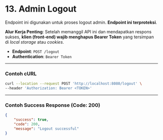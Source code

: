 # 13. Admin Logout

Endpoint ini digunakan untuk proses logout admin. **Endpoint ini terproteksi**.

**Alur Kerja Penting**: Setelah memanggil API ini dan mendapatkan respons sukses, **klien (front-end) wajib menghapus Bearer Token** yang tersimpan di *local storage* atau *cookies*.

- **Endpoint**: `POST /logout`
- **Authentication**: `Bearer Token`

---

### Contoh cURL

```sh
curl --location --request POST 'http://localhost:8080/logout' \
--header 'Authorization: Bearer <TOKEN>'
```

---

### Contoh Success Response (Code: 200)

```json
{
    "success": true,
    "code": 200,
    "message": "Logout successful"
}
```
